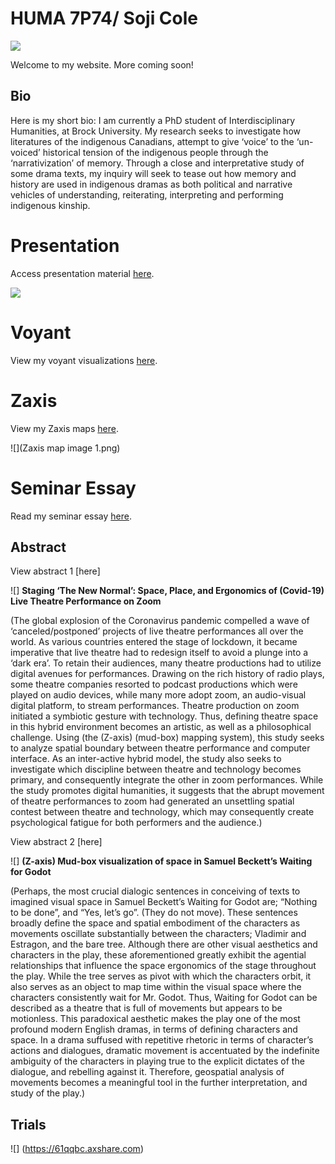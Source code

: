 # HUMA 7P74/ Soji Cole

![](https://www.cbc.ca/tv/content/entry/Header_Centred_final.jpg)

Welcome to my website. More coming soon!

## Bio

Here is my short bio: 
I am currently a PhD student of Interdisciplinary Humanities, at Brock University. My research seeks to investigate how literatures of the indigenous Canadians, attempt to give ‘voice’ to the ‘un-voiced’ historical tension of the indigenous people through the ‘narrativization’ of memory. Through a close and interpretative study of some drama texts, my inquiry will seek to tease out how memory and history are used in indigenous dramas as both political and narrative vehicles of understanding, reiterating, interpreting and performing indigenous kinship.

# Presentation

Access presentation material [here](Presentation).

![](https://echo360.ca/media/dc6c2a61-1c5a-4fd3-9156-72482adad429/public)

# Voyant

View my voyant visualizations [here](Voyant).

# Zaxis

View my Zaxis maps [here](Zaxis).

![](Zaxis map image 1.png)


# Seminar Essay

Read my seminar essay [here](Essay).

## Abstract

View abstract 1 [here]

![] **Staging ‘The New Normal’: Space, Place, and Ergonomics of (Covid-19) Live Theatre Performance on Zoom**

(The global explosion of the Coronavirus pandemic compelled a wave of ‘canceled/postponed’ projects of live theatre performances all over the world. As various countries entered the stage of lockdown, it became imperative that live theatre had to redesign itself to avoid a plunge into a ‘dark era’. To retain their audiences, many theatre productions had to utilize digital avenues for performances. Drawing on the rich history of radio plays, some theatre companies resorted to podcast productions which were played on audio devices, while many more adopt zoom, an audio-visual digital platform, to stream performances. Theatre production on zoom initiated a symbiotic gesture with technology. Thus, defining theatre space in this hybrid environment becomes an artistic, as well as a philosophical challenge. Using (the (Z-axis) (mud-box) mapping system), this study seeks to analyze spatial boundary between theatre performance and computer interface. As an inter-active hybrid model, the study also seeks to investigate which discipline between theatre and technology becomes primary, and consequently integrate the other in zoom performances. While the study promotes digital humanities, it suggests that the abrupt movement of theatre performances to zoom had generated an unsettling spatial contest between theatre and technology, which may consequently create psychological fatigue for both performers and the audience.)


View abstract 2 [here]

![] **(Z-axis) Mud-box visualization of space in Samuel Beckett’s Waiting for Godot**

(Perhaps, the most crucial dialogic sentences in conceiving of texts to imagined visual space in Samuel Beckett’s Waiting for Godot are; “Nothing to be done”, and “Yes, let’s go”. (They do not move). These sentences broadly define the space and spatial embodiment of the characters as movements oscillate substantially between the characters; Vladimir and Estragon, and the bare tree. Although there are other visual aesthetics and characters in the play, these aforementioned greatly exhibit the agential relationships that influence the space ergonomics of the stage throughout the play. While the tree serves as pivot with which the characters orbit, it also serves as an object to map time within the visual space where the characters consistently wait for Mr. Godot. Thus, Waiting for Godot can be described as a theatre that is full of movements but appears to be motionless. This paradoxical aesthetic makes the play one of the most profound modern English dramas, in terms of defining characters and space. In a drama suffused with repetitive rhetoric in terms of character’s actions and dialogues, dramatic movement is accentuated by the indefinite ambiguity of the characters in playing true to the explicit dictates of the dialogue, and rebelling against it. Therefore, geospatial analysis of movements becomes a meaningful tool in the further interpretation, and study of the play.)

## Trials


![] (https://61qqbc.axshare.com)



